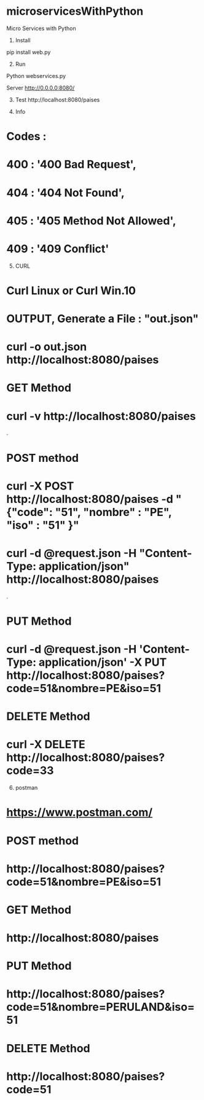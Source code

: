 # microservicesWithPython


Micro Services with Python


1. Install

pip install web.py

2. Run

Python webservices.py

Server
http://0.0.0.0:8080/


3. Test
http://localhost:8080/paises

4. Info
# Codes :
#	      400 : '400 Bad Request',
#              404 : '404 Not Found',
#              405 : '405 Method Not Allowed',
#              409 : '409 Conflict'


5. CURL

# Curl Linux or Curl Win.10


# OUTPUT, Generate a File : "out.json"
# curl -o out.json http://localhost:8080/paises

# GET Method
# curl -v http://localhost:8080/paises

.
# POST method
# curl -X POST http://localhost:8080/paises -d "{\"code\": \"51\",  \"nombre\" : \"PE\",  \"iso\" : \"51\" }" 
# curl -d @request.json -H "Content-Type: application/json" http://localhost:8080/paises

.
# PUT Method
# curl -d @request.json -H 'Content-Type: application/json' -X PUT http://localhost:8080/paises?code=51&nombre=PE&iso=51


# DELETE Method
# curl -X DELETE http://localhost:8080/paises?code=33


6. postman
# https://www.postman.com/

# POST method
# http://localhost:8080/paises?code=51&nombre=PE&iso=51

# GET Method
# http://localhost:8080/paises

# PUT Method
# http://localhost:8080/paises?code=51&nombre=PERULAND&iso=51

# DELETE Method
# http://localhost:8080/paises?code=51

